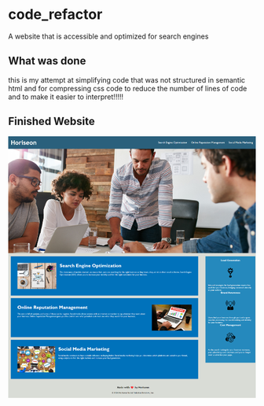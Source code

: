 # code_refactor
A website that is accessible and optimized for search engines

## What was done
this is my attempt at simplifying code that was not structured in semantic html and for compressing css code to reduce the number of lines of code and to make it easier to interpret!!!!!

<h2>Finished Website</h2>
<img src="screenshot of page_index.html.png">
